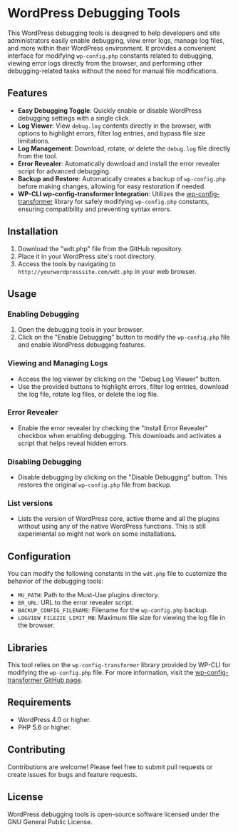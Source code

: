 # WordPress Debugging Tools

This WordPress debugging tools is designed to help developers and site administrators easily enable debugging, view error logs, manage log files, and more within their WordPress environment. It provides a convenient interface for modifying `wp-config.php` constants related to debugging, viewing error logs directly from the browser, and performing other debugging-related tasks without the need for manual file modifications.

## Features

- **Easy Debugging Toggle**: Quickly enable or disable WordPress debugging settings with a single click.
- **Log Viewer**: View `debug.log` contents directly in the browser, with options to highlight errors, filter log entries, and bypass file size limitations.
- **Log Management**: Download, rotate, or delete the `debug.log` file directly from the tool.
- **Error Revealer**: Automatically download and install the error revealer script for advanced debugging.
- **Backup and Restore**: Automatically creates a backup of `wp-config.php` before making changes, allowing for easy restoration if needed.
- **WP-CLI wp-config-transformer Integration**: Utilizes the [wp-config-transformer](https://github.com/wp-cli/wp-config-transformer) library for safely modifying `wp-config.php` constants, ensuring compatibility and preventing syntax errors.

## Installation

1. Download the "wdt.php" file from the GitHub repository.
2. Place it in your WordPress site's root directory.
3. Access the tools by navigating to `http://yourwordpresssite.com/wdt.php` in your web browser.

## Usage

### Enabling Debugging

1. Open the debugging tools in your browser.
2. Click on the "Enable Debugging" button to modify the `wp-config.php` file and enable WordPress debugging features.

### Viewing and Managing Logs

- Access the log viewer by clicking on the "Debug Log Viewer" button.
- Use the provided buttons to highlight errors, filter log entries, download the log file, rotate log files, or delete the log file.

### Error Revealer

- Enable the error revealer by checking the "Install Error Revealer" checkbox when enabling debugging. This downloads and activates a script that helps reveal hidden errors.

### Disabling Debugging

- Disable debugging by clicking on the "Disable Debugging" button. This restores the original `wp-config.php` file from backup.

### List versions

- Lists the version of WordPress core, active theme and all the plugins without using any of the native WordPress functions. This is still experimental so might not work on some installations. 

## Configuration

You can modify the following constants in the `wdt.php` file to customize the behavior of the debugging tools:

- `MU_PATH`: Path to the Must-Use plugins directory.
- `ER_URL`: URL to the error revealer script.
- `BACKUP_CONFIG_FILENAME`: Filename for the `wp-config.php` backup.
- `LOGVIEW_FILEZIE_LIMIT_MB`: Maximum file size for viewing the log file in the browser.

## Libraries

This tool relies on the `wp-config-transformer` library provided by WP-CLI for modifying the `wp-config.php` file. For more information, visit the [wp-config-transformer GitHub page](https://github.com/wp-cli/wp-config-transformer).

## Requirements

- WordPress 4.0 or higher.
- PHP 5.6 or higher.

## Contributing

Contributions are welcome! Please feel free to submit pull requests or create issues for bugs and feature requests.

## License

WordPress debugging tools is open-source software licensed under the GNU General Public License.
